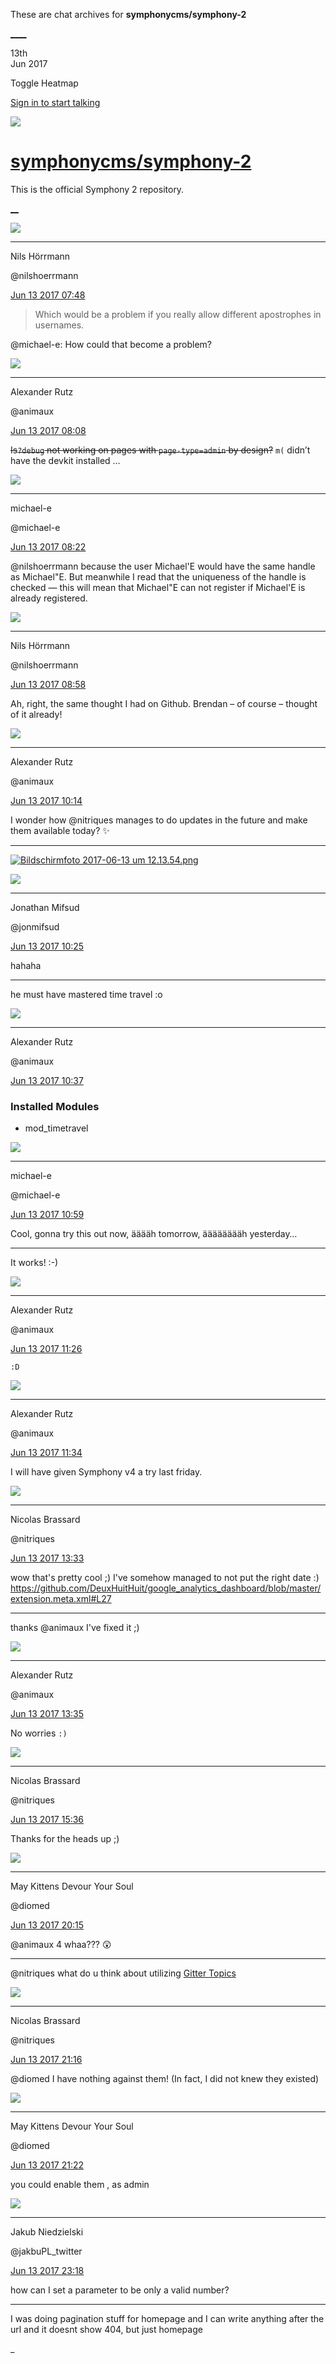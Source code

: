 These are chat archives for **symphonycms/symphony-2**

[__](/symphonycms/symphony-2/archives/2017/06/14)[__](/symphonycms/symphony-2/archives/2017/06/12)

13th  
Jun 2017

Toggle Heatmap

[Sign in to start talking](/login?action=login&button=archive-login)

![](https://avatars-02.gitter.im/group/iv/3/57542c45c43b8c601977197e?s=48)

#  [symphonycms/symphony-2](/symphonycms/symphony-2)

This is the official Symphony 2 repository.

[ __](/orgs/symphonycms/rooms "More symphonycms rooms")

![](https://avatars0.githubusercontent.com/u/25466?v=4&s=30)

____

Nils Hörrmann

@nilshoerrmann

[Jun 13 2017
07:48](https://gitter.im/symphonycms/symphony-2?at=593f98b8e531dbc905da44f8)

> Which would be a problem if you really allow different apostrophes in
usernames.

@michael-e: How could that become a problem?

![](https://avatars2.githubusercontent.com/u/446874?v=4&s=30)

____

Alexander Rutz

@animaux

[Jun 13 2017
08:08](https://gitter.im/symphonycms/symphony-2?at=593f9d8ad83c50560c02a98b)

~~Is`?debug` not working on pages with `page-type=admin` by design?~~ `m(`
didn’t have the devkit installed …

![](https://avatars2.githubusercontent.com/u/40072?v=4&s=30)

____

michael-e

@michael-e

[Jun 13 2017
08:22](https://gitter.im/symphonycms/symphony-2?at=593fa0ab142826e972adbc07)

@nilshoerrmann because the user Michael'E would have the same handle as
Michael"E. But meanwhile I read that the uniqueness of the handle is checked —
this will mean that Michael"E can not register if Michael'E is already
registered.

![](https://avatars0.githubusercontent.com/u/25466?v=4&s=30)

____

Nils Hörrmann

@nilshoerrmann

[Jun 13 2017
08:58](https://gitter.im/symphonycms/symphony-2?at=593fa93dd83c50560c02db91)

Ah, right, the same thought I had on Github. Brendan – of course – thought of
it already!

![](https://avatars2.githubusercontent.com/u/446874?v=4&s=30)

____

Alexander Rutz

@animaux

[Jun 13 2017
10:14](https://gitter.im/symphonycms/symphony-2?at=593fbb0ef6a78eab4843a41e)

I wonder how @nitriques manages to do updates in the future and make them
available today? :sparkles:

____

[![Bildschirmfoto 2017-06-13 um
12.13.54.png](https://files.gitter.im/symphonycms/symphony-2/ttAm/thumb/Bildschirmfoto-2017-06-13-um-12.13.54.png)](https://files.gitter.im/symphonycms/symphony-2/ttAm/Bildschirmfoto-2017-06-13-um-12.13.54.png)

![](https://avatars1.githubusercontent.com/u/859775?v=4&s=30)

____

Jonathan Mifsud

@jonmifsud

[Jun 13 2017
10:25](https://gitter.im/symphonycms/symphony-2?at=593fbdb3142826e972ae410b)

hahaha

____

he must have mastered time travel :o

![](https://avatars2.githubusercontent.com/u/446874?v=4&s=30)

____

Alexander Rutz

@animaux

[Jun 13 2017
10:37](https://gitter.im/symphonycms/symphony-2?at=593fc05fc59bd9c4640fcb0d)

### Installed Modules

  * mod_timetravel

![](https://avatars2.githubusercontent.com/u/40072?v=4&s=30)

____

michael-e

@michael-e

[Jun 13 2017
10:59](https://gitter.im/symphonycms/symphony-2?at=593fc58dd83c50560c03537e)

Cool, gonna try this out now, ääääh tomorrow, ääääääääh yesterday…

____

It works! :-)

![](https://avatars2.githubusercontent.com/u/446874?v=4&s=30)

____

Alexander Rutz

@animaux

[Jun 13 2017
11:26](https://gitter.im/symphonycms/symphony-2?at=593fcbd3c59bd9c4641002fe)

`:D`

![](https://avatars2.githubusercontent.com/u/446874?v=4&s=30)

____

Alexander Rutz

@animaux

[Jun 13 2017
11:34](https://gitter.im/symphonycms/symphony-2?at=593fcdc4f6a78eab4843f5a5)

I will have given Symphony v4 a try last friday.

![](https://avatars1.githubusercontent.com/u/771169?v=4&s=30)

____

Nicolas Brassard

@nitriques

[Jun 13 2017
13:33](https://gitter.im/symphonycms/symphony-2?at=593fe995c59bd9c46410870b)

wow that's pretty cool ;) I've somehow managed to not put the right date :)
<https://github.com/DeuxHuitHuit/google_analytics_dashboard/blob/master/extension.meta.xml#L27>

____

thanks  @animaux I've fixed it ;)

![](https://avatars2.githubusercontent.com/u/446874?v=4&s=30)

____

Alexander Rutz

@animaux

[Jun 13 2017
13:35](https://gitter.im/symphonycms/symphony-2?at=593fea22ca6d4ae80c0cb47f)

No worries `:)`

![](https://avatars1.githubusercontent.com/u/771169?v=4&s=30)

____

Nicolas Brassard

@nitriques

[Jun 13 2017
15:36](https://gitter.im/symphonycms/symphony-2?at=5940066f02c480e6723df954)

Thanks for the heads up ;)

![](https://avatars1.githubusercontent.com/u/72777?v=4&s=30)

____

May Kittens Devour Your Soul

@diomed

[Jun 13 2017
20:15](https://gitter.im/symphonycms/symphony-2?at=594047ca02c480e6723f3097)

@animaux 4 whaa??? :astonished:

____

@nitriques what do u think about utilizing [Gitter
Topics](http://blog.gitter.im/2016/09/30/introducing-gitter-topics/)

![](https://avatars1.githubusercontent.com/u/771169?v=4&s=30)

____

Nicolas Brassard

@nitriques

[Jun 13 2017
21:16](https://gitter.im/symphonycms/symphony-2?at=5940563bcf9c13503c8249d0)

@diomed I have nothing against them! (In fact, I did not knew they existed)

![](https://avatars1.githubusercontent.com/u/72777?v=4&s=30)

____

May Kittens Devour Your Soul

@diomed

[Jun 13 2017
21:22](https://gitter.im/symphonycms/symphony-2?at=5940579fd83c50560c05fc02)

you could enable them , as admin

![](https://pbs.twimg.com/profile_images/3446915610/d40c1fadbf94c0cef919ae136faa8c3f_bigger.png)

____

Jakub Niedzielski

@jakbuPL_twitter

[Jun 13 2017
23:18](https://gitter.im/symphonycms/symphony-2?at=594072ccf6a78eab4846efb0)

how can I set a parameter to be only a valid number?

____

I was doing pagination stuff for homepage and I can write anything after the
url and it doesnt show 404, but just homepage

_

